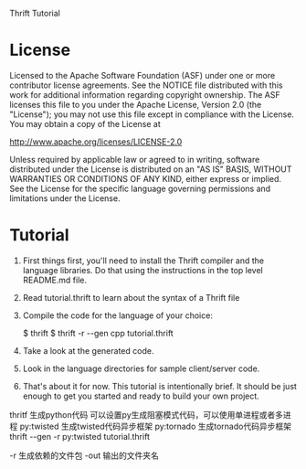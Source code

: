 Thrift Tutorial

License
=======

Licensed to the Apache Software Foundation (ASF) under one
or more contributor license agreements. See the NOTICE file
distributed with this work for additional information
regarding copyright ownership. The ASF licenses this file
to you under the Apache License, Version 2.0 (the
"License"); you may not use this file except in compliance
with the License. You may obtain a copy of the License at

  http://www.apache.org/licenses/LICENSE-2.0

Unless required by applicable law or agreed to in writing,
software distributed under the License is distributed on an
"AS IS" BASIS, WITHOUT WARRANTIES OR CONDITIONS OF ANY
KIND, either express or implied. See the License for the
specific language governing permissions and limitations
under the License.

Tutorial
========

1) First things first, you'll need to install the Thrift compiler and the
   language libraries. Do that using the instructions in the top level
   README.md file.

2) Read tutorial.thrift to learn about the syntax of a Thrift file

3) Compile the code for the language of your choice:

     $ thrift
     $ thrift -r --gen cpp tutorial.thrift

4) Take a look at the generated code.

5) Look in the language directories for sample client/server code.

6) That's about it for now. This tutorial is intentionally brief. It should be
   just enough to get you started and ready to build your own project.



thritf 生成python代码 可以设置py生成阻塞模式代码，可以使用单进程或者多进程
py:twisted 生成twisted代码异步框架
py:tornado 生成tornado代码异步框架
thrift --gen -r py:twisted tutorial.thrift 

-r 生成依赖的文件包
-out 输出的文件夹名
